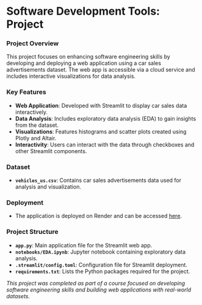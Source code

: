 # Software Development Tools: Project

### Project Overview
This project focuses on enhancing software engineering skills by developing and deploying a web application using a car sales advertisements dataset. The web app is accessible via a cloud service and includes interactive visualizations for data analysis.

### Key Features
- **Web Application**: Developed with Streamlit to display car sales data interactively.
- **Data Analysis**: Includes exploratory data analysis (EDA) to gain insights from the dataset.
- **Visualizations**: Features histograms and scatter plots created using Plotly and Altair.
- **Interactivity**: Users can interact with the data through checkboxes and other Streamlit components.

### Dataset
- **`vehicles_us.csv`**: Contains car sales advertisements data used for analysis and visualization.

### Deployment
- The application is deployed on Render and can be accessed [here](https://project-da7z.onrender.com/).

### Project Structure
- **`app.py`**: Main application file for the Streamlit web app.
- **`notebooks/EDA.ipynb`**: Jupyter notebook containing exploratory data analysis.
- **`.streamlit/config.toml`**: Configuration file for Streamlit deployment.
- **`requirements.txt`**: Lists the Python packages required for the project.

*This project was completed as part of a course focused on developing software engineering skills and building web applications with real-world datasets.*
